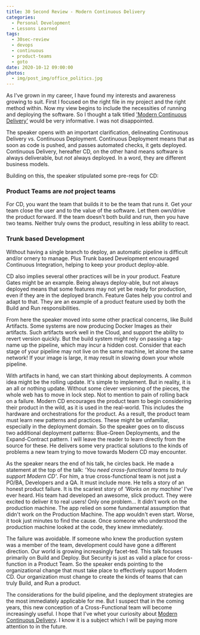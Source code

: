 ```yaml
---
title: 30 Second Review - Modern Continuous Delivery
categories:
  - Personal Development
  - Lessons Learned
tags:
  - 30sec-review
  - devops
  - continuous
  - product-teams
  - goto
date: 2020-10-12 09:00:00
photos:
  - img/post_img/office_politics.jpg
---
```


As I've grown in my career, I have found my interests and awareness growing to suit. First I focused on the right file in my project and the right method within. Now my view begins to include the necessities of running and deploying the software. So I thought a talk titled ['Modern Continuous Delivery'](https://youtu.be/wjF4X9t3FMk) would be very informative. I was not disappointed.

The speaker opens with an important clarification, delineating Continuous Delivery vs. Continuous Deployment. Continuous Deployment means that as soon as code is pushed, and passes automated checks, it gets deployed. Continuous Delivery, hereafter CD, on the other hand means software is always deliverable, but _not_ always deployed. In a word, they are different business models.

Building on this, the speaker stipulated some pre-reqs for CD:

### Product Teams are _not_ project teams

For CD, you want the team that builds it to be the team that runs it. Get your team close the user and to the value of the software. Let them own/drive the product forward. If the team doesn't both build and run, then you have two teams. Neither truly owns the product, resulting in less ability to react.

### Trunk based Development

Without having a single branch to deploy, an automatic pipeline is difficult and/or ornery to manage. Plus Trunk based Development encouraged Continuous Integration, helping to keep your product deploy-able.

CD also implies several other practices will be in your product. Feature Gates might be an example. Being always deploy-able, but not always deployed means that some features may not yet be ready for production, even if they are in the deployed branch. Feature Gates help you control and adapt to that. They are an example of a product feature used by both the Build and Run responsibilities.

From here the speaker moved into some other practical concerns, like Build Artifacts. Some systems are now producing Docker Images as their artifacts. Such artifacts work well in the Cloud, and support the ability to revert version quickly. But the build system might rely on passing a tag-name up the pipeline, which may incur a hidden cost. Consider that each stage of your pipeline may not live on the same machine, let alone the same network! If your image is large, it may result in slowing down your whole pipeline.

With artifacts in hand, we can start thinking about deployments. A common idea might be the rolling update. It's simple to implement. But in reality, it is an all or nothing update. Without some clever versioning of the pieces, the whole web has to move in lock step. Not to mention to pain of rolling back on a failure. Modern CD encourages the product team to begin considering their product in the wild, as it is used in the real-world. This includes the hardware and orchestrations for the product. As a result, the product team must learn new patterns and practices. These might be unfamiliar, especially in the deployment domain. So the speaker goes on to discuss two additional deployment patterns: Blue-Green Deployments, and the Expand-Contract pattern. I will leave the reader to learn directly from the source for these. He delivers some very practical solutions to the kinds of problems a new team trying to move towards Modern CD may encounter.

As the speaker nears the end of his talk, he circles back. He made a statement at the top of the talk: _'You need cross-functional teams to truly support Modern CD'_. For him, a true cross-functional team is not just a PO/BA, Developers and a QA. It must include more.
He tells a story of an honest product failure. It is the scariest story of _'Works on my machine'_ I've ever heard. His team had developed an awesome, slick product. They were excited to deliver it to real users! Only one problem... It didn't work on the production machine. The app relied on some fundamental assumption that didn't work on the Production Machine. The app wouldn't even start. Worse, it took just minutes to find the cause. Once someone who understood the production machine looked at the code, they knew immediately.

The failure was avoidable. If someone who knew the production system was a member of the team, development could have gone a different direction. Our world is growing increasingly facet-ted. This talk focuses primarily on Build and Deploy. But Security is just as valid a place for cross-function in a Product Team. So the speaker ends pointing to the organizational change that must take place to effectively support Modern CD. Our organization must change to create the kinds of teams that can truly Build, and Run a product.

The considerations for the build pipeline, and the deployment strategies are the most immediately applicable for me. But I suspect that in the coming years, this new conception of a Cross-Functional team will become increasingly useful. I hope that I've whet your curiosity about [Modern Continuous Delivery](https://youtu.be/wjF4X9t3FMk). I know it is a subject which I will be paying more attention to in the future.
